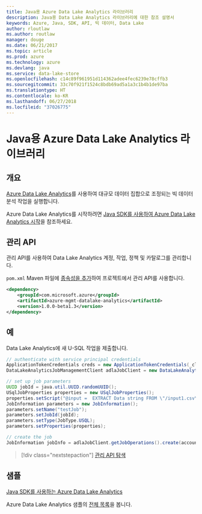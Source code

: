 ```yaml
---
title: Java용 Azure Data Lake Analytics 라이브러리
description: Java용 Data Lake Analytics 라이브러리에 대한 참조 설명서
keywords: Azure, Java, SDK, API, 빅 데이터, Data Lake
author: rloutlaw
ms.author: routlaw
manager: douge
ms.date: 06/21/2017
ms.topic: article
ms.prod: azure
ms.technology: azure
ms.devlang: java
ms.service: data-lake-store
ms.openlocfilehash: c14c89f961951d114362adee4fec6239e78cffb3
ms.sourcegitcommit: 33c70f921f1524c8bdb69ad5a1a3c1b4b1de97ba
ms.translationtype: HT
ms.contentlocale: ko-KR
ms.lasthandoff: 06/27/2018
ms.locfileid: "37026775"
---
```

# <a name="azure-data-lake-analytics-libraries-for-java"></a>Java용 Azure Data Lake Analytics 라이브러리

## <a name="overview"></a>개요

[Azure Data Lake Analytics](/azure/data-lake-analytics/data-lake-analytics-overview)를 사용하여 대규모 데이터 집합으로 조정되는 빅 데이터 분석 작업을 실행합니다.

Azure Data Lake Analytics를 시작하려면 [Java SDK를 사용하여 Azure Data Lake Analytics 시작](/azure/data-lake-analytics/data-lake-analytics-get-started-java-sdk)을 참조하세요.

## <a name="management-api"></a>관리 API

관리 API를 사용하여 Data Lake Analytics 계정, 작업, 정책 및 카탈로그를 관리합니다.

`pom.xml` Maven 파일에 [종속성을 추가](https://maven.apache.org/guides/getting-started/index.html#How_do_I_use_external_dependencies)하여 프로젝트에서 관리 API를 사용합니다.


```XML
<dependency>
    <groupId>com.microsoft.azure</groupId>
    <artifactId>azure-mgmt-datalake-analytics</artifactId>
    <version>1.0.0-beta1.3</version>
</dependency>
```

## <a name="example"></a>예

Data Lake Analytics에 새 U-SQL 작업을 제출합니다.

```java
// authenticate with service principal credentials
ApplicationTokenCredentials creds = new ApplicationTokenCredentials(_clientId, _tenantId, _clientSecret, null);
DataLakeAnalyticsJobManagementClient adlaJobClient = new DataLakeAnalyticsJobManagementClientImpl(creds);

// set up job parameters
UUID jobId = java.util.UUID.randomUUID();
USqlJobProperties properties = new USqlJobProperties();
properties.setScript("@input =  EXTRACT Data string FROM \"/input1.csv\" USING Extractors.Csv(); OUTPUT @input TO @\"/output1.csv\" USING Outputters.Csv();");
JobInformation parameters = new JobInformation();
parameters.setName("testJob");
parameters.setJobId(jobId);
parameters.setType(JobType.USQL);
parameters.setProperties(properties);

// create the job
JobInformation jobInfo = adlaJobClient.getJobOperations().create(accountName, jobId, parameters).getBody();

```

> [!div class="nextstepaction"]
> [관리 API 탐색](/java/api/overview/azure/datalakeanalytics/management)

## <a name="samples"></a>샘플

[Java SDK를 사용하는 Azure Data Lake Analytics][1] 

[1]: https://docs.microsoft.com/azure/data-lake-analytics/data-lake-analytics-get-started-java-sdk

Azure Data Lake Analytics 샘플의 [전체 목록](https://azure.microsoft.com/resources/samples/?platform=java&term=analytics)을 봅니다.
